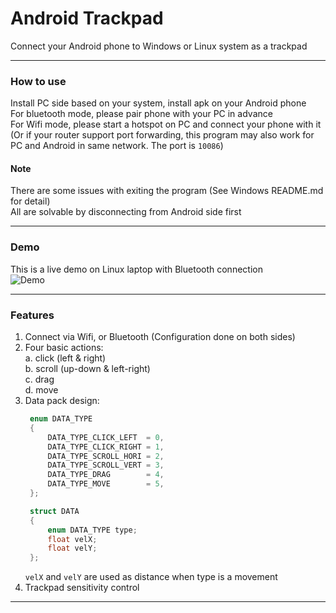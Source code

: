# Android Trackpad  

Connect your Android phone to Windows or Linux system as a trackpad  

------

### How to use  
Install PC side based on your system, install apk on your Android phone  
For bluetooth mode, please pair phone with your PC in advance  
For Wifi mode, please start a hotspot on PC and connect your phone with it (Or if your router support port forwarding, this program may also work for PC and Android in same network. The port is ```10086```)  

#### Note
There are some issues with exiting the program (See Windows README.md for detail)  
All are solvable by disconnecting from Android side first  

------

### Demo  
This is a live demo on Linux laptop with Bluetooth connection  
![Demo](demo.gif)  

------

### Features  
1. Connect via Wifi, or Bluetooth (Configuration done on both sides)  
2. Four basic actions:  
   a. click (left & right)  
   b. scroll (up-down & left-right)  
   c. drag  
   d. move  
3. Data pack design:  
   ```cpp
    enum DATA_TYPE
    {
        DATA_TYPE_CLICK_LEFT  = 0,
        DATA_TYPE_CLICK_RIGHT = 1,
        DATA_TYPE_SCROLL_HORI = 2,
        DATA_TYPE_SCROLL_VERT = 3,
        DATA_TYPE_DRAG        = 4,
        DATA_TYPE_MOVE        = 5,
    };

    struct DATA
    {
        enum DATA_TYPE type;
        float velX;
        float velY;
    };
   ```
   ```velX``` and ```velY``` are used as distance when type is a movement  
4. Trackpad sensitivity control  

------

